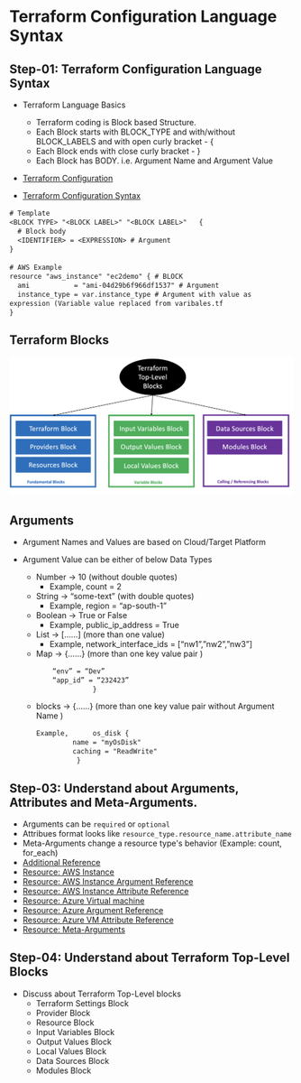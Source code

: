 # Terraform Configuration Language Syntax

## Step-01: Terraform Configuration Language Syntax
- Terraform Language Basics
    - Terraform coding is Block based Structure. 
    - Each Block starts with BLOCK_TYPE and with/without BLOCK_LABELS and with open curly bracket - {
    -  Each Block ends with close curly bracket -    }
    - Each Block has BODY. i.e. Argument Name and Argument Value

- [Terraform Configuration](https://www.terraform.io/docs/configuration/index.html)
- [Terraform Configuration Syntax](https://www.terraform.io/docs/configuration/syntax.html)
```t
# Template
<BLOCK TYPE> "<BLOCK LABEL>" "<BLOCK LABEL>"   {
  # Block body
  <IDENTIFIER> = <EXPRESSION> # Argument
}

# AWS Example
resource "aws_instance" "ec2demo" { # BLOCK
  ami           = "ami-04d29b6f966df1537" # Argument
  instance_type = var.instance_type # Argument with value as expression (Variable value replaced from varibales.tf
}
```
## Terraform Blocks

![terraform-blocks](top-level-blocks.png)

## Arguments
- Argument Names and Values are based on Cloud/Target Platform
- Argument Value can be either of below Data Types

  - Number -> 10  (without double quotes)
    - Example,   count = 2
  - String  -> “some-text” (with double quotes)
    - Example, region = “ap-south-1”
  - Boolean -> True or False
    - Example, public_ip_address = True
  - List -> [……] (more than one value)
    - Example, network_interface_ids = [“nw1”,”nw2”,”nw3”]
  - Map -> {……} (more than one key value pair )
    ```Example, tags = {
		“env” = “Dev”
		“app_id” = “232423”
	              }
    ```
  - blocks -> {……} (more than one key value pair without Argument Name )
    ```
    Example,      os_disk {
		     name = "myOsDisk"
		     caching = "ReadWrite"
		      }
    ```






## Step-03: Understand about Arguments, Attributes and Meta-Arguments.
- Arguments can be `required` or `optional`
- Attribues format looks like `resource_type.resource_name.attribute_name`
- Meta-Arguments change a resource type's behavior (Example: count, for_each)
- [Additional Reference](https://learn.hashicorp.com/tutorials/terraform/resource?in=terraform/configuration-language) 
- [Resource: AWS Instance](https://registry.terraform.io/providers/hashicorp/aws/latest/docs/resources/instance)
- [Resource: AWS Instance Argument Reference](https://registry.terraform.io/providers/hashicorp/aws/latest/docs/resources/instance#argument-reference)
- [Resource: AWS Instance Attribute Reference](https://registry.terraform.io/providers/hashicorp/aws/latest/docs/resources/instance#attributes-reference)
- [Resource: Azure Virtual machine](https://registry.terraform.io/providers/hashicorp/azurerm/latest/docs/resources/virtual_machine#disclaimers)
- [Resource: Azure Argument Reference](https://registry.terraform.io/providers/hashicorp/azurerm/latest/docs/resources/virtual_machine#argument-reference)
- [Resource: Azure VM Attribute Reference](https://registry.terraform.io/providers/hashicorp/azurerm/latest/docs/resources/virtual_machine#attributes-reference)
- [Resource: Meta-Arguments](https://www.terraform.io/docs/language/meta-arguments/depends_on.html)

## Step-04: Understand about Terraform Top-Level Blocks
- Discuss about Terraform Top-Level blocks
  - Terraform Settings Block
  - Provider Block
  - Resource Block
  - Input Variables Block
  - Output Values Block
  - Local Values Block
  - Data Sources Block
  - Modules Block

